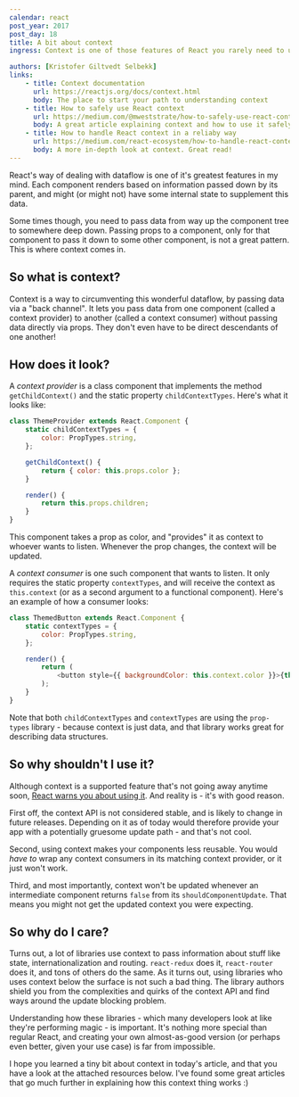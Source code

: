 ```yaml
---
calendar: react
post_year: 2017
post_day: 18
title: A bit about context
ingress: Context is one of those features of React you rarely need to use - but understanding what it is and how it works makes you a much better developer!

authors: [Kristofer Giltvedt Selbekk]
links:
    - title: Context documentation
      url: https://reactjs.org/docs/context.html
      body: The place to start your path to understanding context
    - title: How to safely use React context
      url: https://medium.com/@mweststrate/how-to-safely-use-react-context-b7e343eff076
      body: A great article explaining context and how to use it safely
    - title: How to handle React context in a reliaby way
      url: https://medium.com/react-ecosystem/how-to-handle-react-context-a7592dfdcbc
      body: A more in-depth look at context. Great read!
---
```


React's way of dealing with dataflow is one of it's greatest features in my mind. Each component renders based on
information passed down by its parent, and might (or might not) have some internal state to supplement this data.

Some times though, you need to pass data from way up the component tree to somewhere deep down. Passing props to a
component, only for that component to pass it down to some other component, is not a great pattern. This is where
context comes in.

## So what is context?

Context is a way to circumventing this wonderful dataflow, by passing data via a "back channel". It lets you pass data
from one component (called a context provider) to another (called a context consumer) without passing data directly
via props. They don't even have to be direct descendants of one another!

## How does it look?

A _context provider_ is a class component that implements the method `getChildContext()` and the static property
`childContextTypes`. Here's what it looks like:

```javascript
class ThemeProvider extends React.Component {
    static childContextTypes = {
        color: PropTypes.string,
    };

    getChildContext() {
        return { color: this.props.color };
    }

    render() {
        return this.props.children;
    }
}
```

This component takes a prop as color, and "provides" it as context to whoever wants to listen. Whenever the prop
changes, the context will be updated.

A _context consumer_ is one such component that wants to listen. It only requires the static property `contextTypes`,
and will receive the context as `this.context` (or as a second argument to a functional component). Here's an example
of how a consumer looks:

```javascript
class ThemedButton extends React.Component {
    static contextTypes = {
        color: PropTypes.string,
    };

    render() {
        return (
            <button style={{ backgroundColor: this.context.color }}>{this.props.children}</button>
        );
    }
}
```

Note that both `childContextTypes` and `contextTypes` are using the `prop-types` library - because context is
just data, and that library works great for describing data structures.

## So why shouldn't I use it?

Although context is a supported feature that's not going away anytime soon, [React warns you about using
it](https://reactjs.org/docs/context.html#why-not-to-use-context). And reality is - it's with good reason.

First off, the context API is not considered stable, and is likely to change in future releases. Depending on it as of
today would therefore provide your app with a potentially gruesome update path - and that's not cool.

Second, using context makes your components less reusable. You would _have to_ wrap any context consumers in its
matching context provider, or it just won't work.

Third, and most importantly, context won't be updated whenever an intermediate component returns `false` from its
`shouldComponentUpdate`. That means you might not get the updated context you were expecting.

## So why do I care?

Turns out, a lot of libraries use context to pass information about stuff like state, internationalization and routing.
`react-redux` does it, `react-router` does it, and tons of others do the same. As it turns out, using libraries
who uses context below the surface is not such a bad thing. The library authors shield you from the complexities and
quirks of the context API and find ways around the update blocking problem.

Understanding how these libraries - which many developers look at like they're performing magic - is important. It's
nothing more special than regular React, and creating your own almost-as-good version (or perhaps even better, given
your use case) is far from impossible.

I hope you learned a tiny bit about context in today's article, and that you have a look at the attached resources
below. I've found some great articles that go much further in explaining how this context thing works :)
